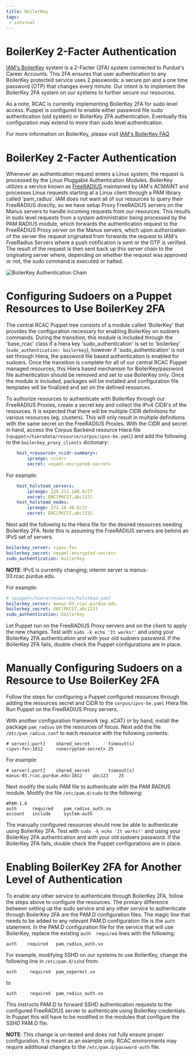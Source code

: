 ```yaml
---
title: BoilerKey
tags:
 - internal
---
```


# BoilerKey 2-Facter Authentication
[IAM's BoilerKey](https://www.purdue.edu/apps/account/flows/BoilerKey) system
is a 2-Facter (2FA) system connected to Purdue's Career Accounts. This 2FA
ensures that user authentication to any BoilerKey protected service uses 2
passwords: a secure pin and a one time password (OTP) that changes every
minute. Our intent is to implement the BoilerKey 2FA system on our systems to
further secure our resources.

As a note, RCAC is currently implementing BoilerKey 2FA for sudo level access.
Puppet is configured to enable either password file sudo authentication (old
system) or BoilerKey 2FA authentication. Eventually this configuration may
extend to more than sudo level authentication.

For more information on BoilerKey, please visit
[IAM's BoilerKey FAQ](https://www.purdue.edu/apps/account/IAMO/BoilerKeyNew/Purdue_CareerAccount_BoilerKey_FAQ.jsp)


# BoilerKey 2-Facter Authentication
Whenever an authentication request enters a Linux system, the request is
processed by the Linux Pluggable Authentication Modules. BoilerKey utilizes
a service known as [FreeRADIUS](freeradius.org) maintained by IAM's ACMAINT
and processes Linux requests starting at a Linux client through a PAM library
called 'pam_radius'. IAM does not want all of our resources to query their
FreeRADIUS directly, so we have setup Proxy FreeRADIUS servers on the Manus
servers to handle incoming requests from our resources. This results in sudo
level requests from a system administrator being processed by the PAM RADIUS
module, which forwards the authentication request to the FreeRADIUS Proxy
server on the Manus servers, which upon authorization of the server the request
originated from forwards the request to IAM's FreeRadius Servers where a push
notification is sent or the OTP is verified. The result of the request is then
sent back up this server chain to the originating server where, depending on
whether the request was approved or not, the sudo command is executed or
halted.

![BoilerKey Authentication Chain](/knowledge/internal/EngineeringTeam/images/BoilerKeyAuthenticationChain.png)


# Configuring Sudoers on a Puppet Resources to Use BoilerKey 2FA
The central RCAC Puppet tree consists of a module called 'BoilerKey' that
provides the configuration necessary for enabling BoilerKey on sudoers
commands. During the transition, this module is included through the
'base_rcac' class if a hiera key 'sudo_authentication' is set to 'boilerkey'
(`sudo_authentication: boilerkey`), however if 'sudo_authentication' is not
set through Hiera, the password file based authentication is enabled for
sudoers. Once the transition is complete for all of our central RCAC Puppet
managed resources, this Hiera based mechanism for BoilerKey/password file
authentication should be removed and set to use BoilerKey only. Once the module
is included, packages will be installed and configuration file templates will
be finalized and set on the defined resources.

To authorize resources to authenticate with BoilerKey through our FreeRADIUS
Proxies, create a secret key and collect the IPv4 CIDR's of the resources. It
is expected that there will be multiple CIDR definitions for various resources
(eg. clusters). This will only result in multiple definitions with the same
secret on the FreeRADIUS Proxies. With the CIDR and secret in hand, access the
Corpus Backend resource Hiera file 
(`<puppet>/hieradata/resource/corpus/ipvs-be.yaml`) and add the following to
the `boilerkey_proxy_clients` dictionary:

```yaml
    host_<resource>_<cidr-summary>:
        iprange: <cidr>
        secret: <eyaml-encrypted-secret>
```

For example:

```yaml
    host_halstead_servers:
        iprange: 128.211.148.0/27
        secret: ENC[PKCS7,abc123]
    host_halstead_nodes:
        iprange: 172.18.48.0/22
        secret: ENC[PKCS7,abc123]
```

Next add the following to the Hiera file for the desired resources needing
BoilerKey 2FA. Note this is assuming the FreeRADIUS servers are behind an IPvS
set of servers.

```yaml
boilerkey_server: <ipvs-fe>
boilerkey_secret: <eyaml-encrypted-secret>
sudo_authentication: boilerkey
```
**NOTE**: IPvS is currently changing; interim server is manus-03.rcac.purdue.edu.

For example:

```yaml
# <puppet>/hiera/resources/halstead.yaml
boilerkey_server: manus-03.rcac.purdue.edu
boilerkey_secret: ENC[PKCS7,abc123]
sudo_authentication: boilerkey
```

Let Puppet run on the FreeRADIUS Proxy servers and on the client to apply the
new changes. Test with `sudo -k echo 'It works!'` and using your BoilerKey 2FA
authentication and with your old sudoers password. If the BoilerKey 2FA fails,
double check the Puppet configurations are in place.


# Manually Configuring Sudoers on a Resource to Use BoilerKey 2FA
Follow the steps for configuring a Puppet configured resources through adding
the resources secret and CIDR to the `corpus/ipvs-be.yaml` Hiera file. Run
Puppet on the FreeRADIUS Proxy servers.

With another configuration framework (eg. xCAT) or by hand, install the package
`pam_radius` on the resources of focus. Next add the file
`/etc/pam_radius.conf` to each resource with the following contents:

```
# server[:port]    shared_secret       timeout(s)
<ipvs-fe>:1812     <unecrypted-secret> 25
```

For example:
```
# server[:port]    shared_secret       timeout(s)
manus-03.rcac.purdue.edu:1812    abc123    25
```

Next modify the sudo PAM file to authenticate with the PAM RADIUS module.
Modify the file `/etc/pam.d/sudo` to the following:
```
#PAM-1.0
auth      required    pam_radius_auth.so
account   include     system-auth
```

The manually configured resources should now be able to authenticate using
BoilerKey 2FA. Test with `sudo -k echo 'It works!'` and using your BoilerKey 
2FA authentication and with your old sudoers password. If the BoilerKey 2FA
fails, double check the Puppet configurations are in place.


# Enabling BoilerKey 2FA for Another Level of Authentication

To enable any other service to authenticate through BoilerKey 2FA, follow the
steps above to configure the resources. The primary difference between setting
up the sudo service and any other service to authenticate through BoilerKey 2FA
are the PAM.D configuration files. The magic line that needs to be added to any
relevant PAM.D configuration file is the `auth` statement. In the PAM.D
configuration file for the service that will use BoilerKey, replace the
existing `auth  required` lines with the following:

```
auth    required   pam_radius_auth.so
```

For example, modifying SSHD on our systems to use BoilerKey, change the
following line in ``/etc/pam.d/sshd`` from:

```
auth     required  pam_sepermit.so
```

to

```
auth     required  pam_radius_auth.so
```

This instructs PAM.D to forward SSHD authentication requests to the configured
FreeRADIUS server to authenticate using BoilerKey credentials. In Puppet this
will have to be modified in the modules that configure the SSHD PAM.D file.

**NOTE**: This change is un-tested and does not fully ensure proper
configuration. It is meant as an example only. RCAC environments may require
additional changes to the `/etc/pam.d/password-auth` file.
